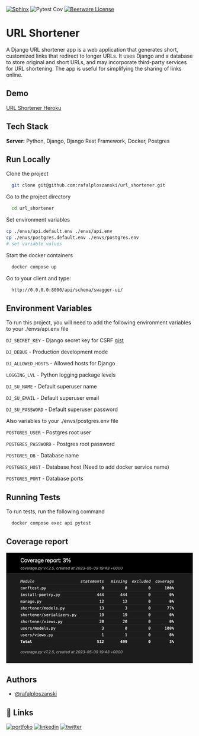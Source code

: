 [![Sphinx](https://img.shields.io/badge/documentation-yes-brightgreen.svg)](https://choosealicense.com/licenses/mit/)
![Pytest Cov](https://img.shields.io/badge/coverage-100%25-green)
[![Beerware License](https://img.shields.io/badge/license-Beerware-yellow)](https://github.com/rafalploszanski/url_shortener/blob/master/LICENSE)

# URL Shortener

A Django URL shortener app is a web application that generates short, customized links that redirect to longer URLs. It uses Django and a database to store original and short URLs, and may incorporate third-party services for URL shortening. The app is useful for simplifying the sharing of links online.


## Demo

[URL Shortener Heroku](https://heroku.com/)


## Tech Stack

**Server:** Python, Django, Django Rest Framework, Docker, Postgres


## Run Locally

Clone the project

```bash
  git clone git@github.com:rafalploszanski/url_shortener.git
```

Go to the project directory

```bash
  cd url_shortener
```

Set environment variables

```bash
cp ./envs/api.default.env ./envs/api.env
cp ./envs/postgres.default.env ./envs/postgres.env
# set variable values
```

Start the docker containers

```bash
  docker compose up
```

Go to your client and type:

```bash
  http://0.0.0.0:8000/api/schema/swagger-ui/
```

## Environment Variables

To run this project, you will need to add the following environment variables to your ./envs/api.env file

`DJ_SECRET_KEY` - Django secret key for CSRF [gist](https://gist.github.com/rafalploszanski/6899e23d1ee98e93fc930182dfa6da62)

`DJ_DEBUG` - Production development mode

`DJ_ALLOWED_HOSTS` - Allowed hosts for Django

`LOGGING_LVL` - Python logging package levels

`DJ_SU_NAME` - Default superuser name

`DJ_SU_EMAIL` - Default superuser email

`DJ_SU_PASSWORD` - Default superuser password



Also variables to your ./envs/postgres.env file

`POSTGRES_USER` - Postgres root user

`POSTGRES_PASSWORD` - Postgres root password

`POSTGRES_DB` - Database name 

`POSTGRES_HOST` - Database host (Need to add docker service name)

`POSTGRES_PORT` - Database ports




## Running Tests

To run tests, run the following command

```bash
  docker compose exec api pytest
```


## Coverage report

![Coverage report](https://raw.githubusercontent.com/rafalploszanski/url_shortener/master/screenshots/coverage.png?token=GHSAT0AAAAAAB2732R7ZB6AWHJZLG44NR7IZC2WHGQ)




## Authors

- [@rafalploszanski](https://github.com/rafalploszanski)


## 🔗 Links
[![portfolio](https://img.shields.io/badge/my_portfolio-000?style=for-the-badge&logo=ko-fi&logoColor=white)](https://github.com/rafalploszanski?tab=repositories)
[![linkedin](https://img.shields.io/badge/linkedin-0A66C2?style=for-the-badge&logo=linkedin&logoColor=white)](https://www.linkedin.com/in/rafał-płoszański-78391513a/)
[![twitter](https://img.shields.io/badge/twitter-1DA1F2?style=for-the-badge&logo=twitter&logoColor=white)](https://twitter.com/RafalPloszanski)



